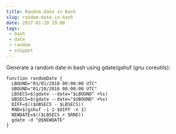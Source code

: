 ```yaml
---
title: Random date in Bash
slug: random-date-in-bash
date: 2017-01-18 19:00
tags: 
 - bash
 - date
 - random
 - snippet
---
```

Generate a random date in bash using gdate/gshuf (gnu coreutils):

    function randomDate {
      LBOUND="01/01/2010 00:00:00 UTC"
      UBOUND="01/18/2016 00:00:00 UTC"
      LBSECS=$(gdate --date="$LBOUND" +%s)
      UBSECS=$(gdate --date="$UBOUND" +%s)
      DIFF=$(($UBSECS - $LBSECS))
      RND=$(gshuf -i 1-$DIFF -n 1)
      NEWDATE=$(($LBSECS + $RND))
      gdate -d "@$NEWDATE"
    }
